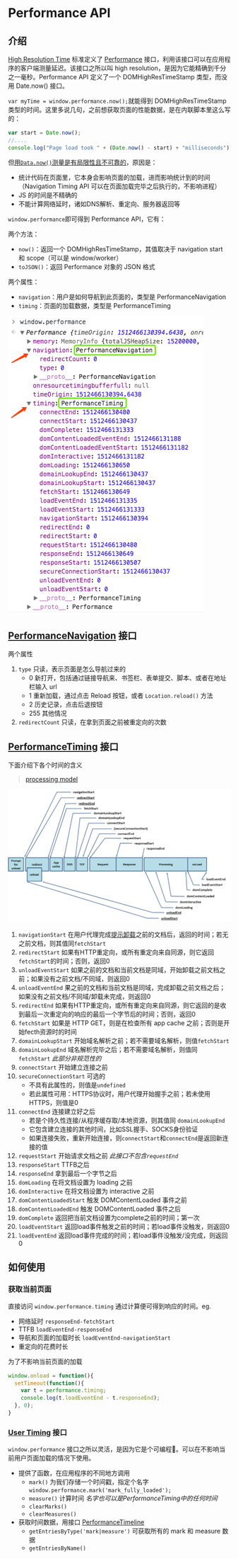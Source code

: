 # Performance API

## 介绍

[High Resolution Time](https://www.w3.org/TR/hr-time/) 标准定义了 [Performance](https://developer.mozilla.org/zh-CN/docs/Web/API/Performance) 接口，利用该接口可以在应用程序的客户端测量延迟。该接口之所以叫 high resolution，是因为它能精确到千分之一毫秒。Performance API 定义了一个 DOMHighResTimeStamp 类型，而没用 Date.now() 接口。

`var myTime = window.performance.now();`就能得到 DOMHighResTimeStamp 类型的时间。这里多说几句，之前想获取页面的性能数据，是在内联脚本里这么写的：
```javascript
var start = Date.now();
//....
console.log("Page load took " + (Date.now() - start) + "milliseconds");
```
但[用`Data.now()`测量是有局限性且不可靠的](https://www.html5rocks.com/en/tutorials/webperformance/basics/)，原因是：
- 统计代码在页面里，它本身会影响页面的加载，进而影响统计到的时间（Navigation Timing API 可以在页面加载完毕之后执行的，不影响进程）
- JS 的时间是不精确的
- 不能计算网络延时，诸如DNS解析、重定向、服务器返回等


`window.performance`即可得到 Performance API，它有：

两个方法：
- `now()`：返回一个 DOMHighResTimeStamp，其值取决于 navigation start 和 scope（可以是 window/worker）
- `toJSON()`：返回 Performance 对象的 JSON 格式

两个属性：
- `navigation`：用户是如何导航到此页面的，类型是 PerformanceNavigation
- `timing`：页面的加载数据，类型是 PerformanceTiming

![](../imgs/20171205-performance-api.png)


## [PerformanceNavigation](https://www.w3.org/TR/navigation-timing/#performancenavigation) 接口

两个属性
1. `type` 只读，表示页面是怎么导航过来的
    - 0 新打开，包括通过链接导航来、书签栏、表单提交、脚本、或者在地址栏输入 url
    - 1 重新加载，通过点击 Reload 按钮，或者 `Location.reload()` 方法
    - 2 历史记录，点击后退按钮
    - 255 其他情况
2. `redirectCount` 只读，在拿到页面之前被重定向的次数


## [PerformanceTiming](https://www.w3.org/TR/navigation-timing/#sec-navigation-timing-interface) 接口

下面介绍下各个时间的含义

> [processing model](https://www.w3.org/TR/navigation-timing/#processing-model)

![](../imgs/api-timing-overview.png)

1. `navigationStart` 在用户代理完成[提示卸载](https://www.w3.org/TR/html5/browsers.html#prompt-to-unload-a-document)之前的文档后，返回的时间；若无之前文档，则其值同`fetchStart`
2. `redirectStart` 如果有HTTP重定向，或所有重定向来自同源，则它返回 `fetchStart`的时间；否则，返回0
3. `unloadEventStart` 如果之前的文档和当前文档是同域，开始卸载之前文档之前；如果没有之前文档/不同域，则返回0
4. `unloadEventEnd` 果之前的文档和当前文档是同域，完成卸载之前文档之后；如果没有之前文档/不同域/卸载未完成，则返回0
5. `redirectEnd` 如果有HTTP重定向，或所有重定向来自同源，则它返回的是收到最后一次重定向的响应的最后一个字节后的时间；否则，返回0
6. `fetchStart` 如果是 HTTP GET，则是在检查所有 app cache 之前；否则是开始fecth资源时的时间
7. `domainLookupStart` 开始域名解析之前；若不需要域名解析，则值`fetchStart`
8. `domainLookupEnd` 域名解析完毕之后；若不需要域名解析，则值同 `fetchStart`  _此部分非规范性的_
9. `connectStart` 开始建立连接之前
10. `secureConnectionStart` 可选的
    - 不具有此属性的，则值是`undefined`
    - 若此属性可用：HTTPS协议时，用户代理开始握手之前；若未使用HTTPS，则值是0
11. `connectEnd` 连接建立好之后
    - 若是个持久性连接/从程序缓存取/本地资源，则其值同 `domainLookupEnd`
    - 它包含建立连接的其他时间，比如SSL握手、SOCKS身份验证
    - 如果连接失败，重新开始连接，则`connectStart`和`connectEnd`是返回新连接的值
12. `requestStart` 开始请求文档之前 _此接口不包含`requestEnd`_
13. `responseStart` TTFB之后
14. `responseEnd` 拿到最后一个字节之后
15. `domLoading` 在将文档设置为 loading 之前
16. `domInteractive` 在将文档设置为 interactive 之前
17. `domContentLoadedStart` 触发 DOMContentLoaded 事件之前
18. `domContentLoadedEnd` 触发 DOMContentLoaded 事件之后
19. `domComplete` 返回把当前文档设置为complete之前的时间；第一次
20. `loadEventStart` 返回load事件触发之前的时间；若load事件没触发，则返回0
21. `loadEventEnd`  返回load事件完成的时间；若load事件没触发/没完成，则返回0



## 如何使用
### 获取当前页面

直接访问 `window.performance.timing` 通过计算便可得到响应的时间。eg.

- 网络延时 `responseEnd-fetchStart`
- TTFB `loadEventEnd-responseEnd`
- 导航和页面的加载时长 `loadEventEnd-navigationStart`
- 重定向的花费时长

为了不影响当前页面的加载

```javascript
window.onload = function(){
  setTimeout(function(){
    var t = performance.timing;
    console.log(t.loadEventEnd - t.responseEnd);
  }, 0);
}
```

### [User Timing](https://www.w3.org/TR/user-timing/) 接口
`window.performance` 接口之所以灵活，是因为它是个可编程。可以在不影响当前用户页面加载的情况下使用。

- 提供了函数，在应用程序的不同地方调用
    - `mark()` 为我们存储一个时间戳，指定个名字  `window.performance.mark('mark_fully_loaded');`
    - `measure()` 计算时间   *名字也可以是PerformanceTiming中的任何时间*
    - `clearMarks()`
    - `clearMeasures()`
- 获取时间数据，用接口 [PerformanceTimeline](https://www.w3.org/TR/performance-timeline/#sec-performance-timeline)
    - `getEntriesByType('mark|measure')` 可获取所有的 mark 和 measure 数据
    - `getEntriesByName()`
